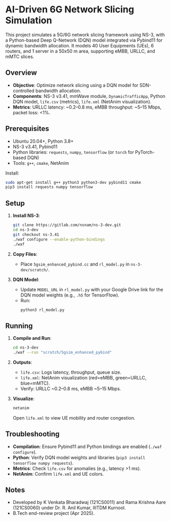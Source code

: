 # AI-Driven 6G Network Slicing Simulation

This project simulates a 5G/6G network slicing framework using NS-3, with a Python-based Deep Q-Network (DQN) model integrated via Pybind11 for dynamic bandwidth allocation. It models 40 User Equipments (UEs), 6 routers, and 1 server in a 50x50 m area, supporting eMBB, URLLC, and mMTC slices.

## Overview
- **Objective**: Optimize network slicing using a DQN model for SDN-controlled bandwidth allocation.
- **Components**: NS-3 v3.41, mmWave module, `DynamicTrafficApp`, Python DQN model, `life.csv` (metrics), `life.xml` (NetAnim visualization).
- **Metrics**: URLLC latency: ~0.2–0.8 ms, eMBB throughput: ~5–15 Mbps, packet loss: <1%.

## Prerequisites
- Ubuntu 20.04+, Python 3.8+
- NS-3 v3.41, Pybind11
- Python libraries: `requests`, `numpy`, `tensorflow` (or `torch` for PyTorch-based DQN)
- Tools: `g++`, `cmake`, NetAnim

Install:
```bash
sudo apt-get install g++ python3 python3-dev pybind11 cmake
pip3 install requests numpy tensorflow
```

## Setup
1. **Install NS-3**:
   ```bash
   git clone https://gitlab.com/nsnam/ns-3-dev.git
   cd ns-3-dev
   git checkout ns-3.41
   ./waf configure --enable-python-bindings
   ./waf
   ```

2. **Copy Files**:
   - Place `5gsim_enhanced_pybind.cc` and `rl_model.py` in `ns-3-dev/scratch/`.

3. **DQN Model**:
   - Update `MODEL_URL` in `rl_model.py` with your Google Drive link for the DQN model weights (e.g., `.h5` for TensorFlow).
   - Run:
     ```bash
     python3 rl_model.py
     ```

## Running
1. **Compile and Run**:
   ```bash
   cd ns-3-dev
   ./waf --run "scratch/5gsim_enhanced_pybind"
   ```

2. **Outputs**:
   - `life.csv`: Logs latency, throughput, queue size.
   - `life.xml`: NetAnim visualization (red=eMBB, green=URLLC, blue=mMTC).
   - Verify: URLLC ~0.2–0.8 ms, eMBB ~5–15 Mbps.

3. **Visualize**:
   ```bash
   netanim
   ```
   Open `life.xml` to view UE mobility and router congestion.

## Troubleshooting
- **Compilation**: Ensure Pybind11 and Python bindings are enabled (`./waf configure`).
- **Python**: Verify DQN model weights and libraries (`pip3 install tensorflow numpy requests`).
- **Metrics**: Check `life.csv` for anomalies (e.g., latency >1 ms).
- **NetAnim**: Confirm `life.xml` and UE colors.

## Notes
- Developed by K Venkata Bharadwaj (121CS0011) and Rama Krishna Aare (121CS0060) under Dr. R. Anil Kumar, IIITDM Kurnool.
- B.Tech end-review project (Apr 2025).